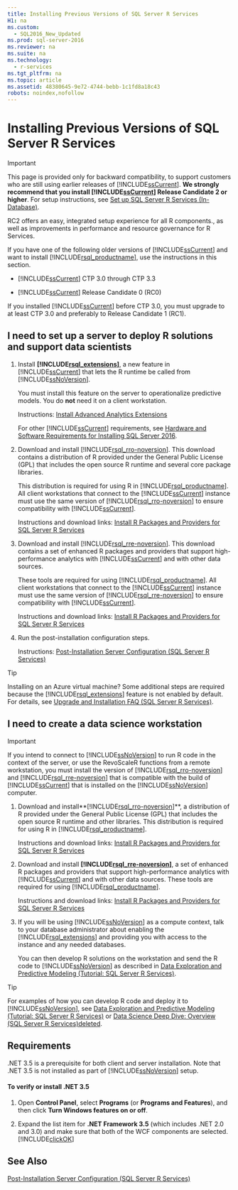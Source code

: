 ```yaml
---
title: Installing Previous Versions of SQL Server R Services
H1: na
ms.custom: 
  - SQL2016_New_Updated
ms.prod: sql-server-2016
ms.reviewer: na
ms.suite: na
ms.technology: 
  - r-services
ms.tgt_pltfrm: na
ms.topic: article
ms.assetid: 48380645-9e72-4744-bebb-1c1fd8a18c43
robots: noindex,nofollow
---
```

# Installing Previous Versions of SQL Server R Services
    
> [!IMPORTANT]  
>  This page is provided only for backward compatibility, to support customers who are still using earlier releases of [!INCLUDE[ssCurrent](../../Token/Other/ssCurrent_md.md)]. **We strongly recommend that you install [!INCLUDE[ssCurrent](../../Token/Other/ssCurrent_md.md)] Release Candidate 2 or higher**.   For setup instructions, see [Set up SQL Server R Services &#40;In-Database&#41;](../../Topics/TopicNameNotContainA/Set-up-SQL-Server-R-Services--In-Database-.md).  
>   
>  RC2 offers an easy, integrated setup experience for all R components., as well as improvements in performance and resource governance for R Services.  
  
 If you have one of the following older versions of [!INCLUDE[ssCurrent](../../Token/Other/ssCurrent_md.md)] and want to install [!INCLUDE[rsql_productname](../../Token/Other/rsql_productname_md.md)], use the instructions in this section.  
  
-   [!INCLUDE[ssCurrent](../../Token/Other/ssCurrent_md.md)] CTP 3.0 through CTP 3.3  
  
-   [!INCLUDE[ssCurrent](../../Token/Other/ssCurrent_md.md)] Release Candidate 0 \(RC0\)  
  
 If you installed [!INCLUDE[ssCurrent](../../Token/Other/ssCurrent_md.md)] before CTP 3.0, you must upgrade to at least CTP 3.0 and preferably to Release Candidate 1 \(RC1\).  
  
## I need to set up a server to deploy R solutions and support data scientists  
  
1.  Install **[!INCLUDE[rsql_extensions](../../Token/Other/rsql_extensions_md.md)]**, a new feature in [!INCLUDE[ssCurrent](../../Token/Other/ssCurrent_md.md)] that lets the R runtime be called from [!INCLUDE[ssNoVersion](../../Token/Other/ssNoVersion_md.md)].  
  
     You must install this feature on the server to operationalize predictive models. You do **not** need it on a client workstation.  
  
     Instructions: [Install Advanced Analytics Extensions](../../Topics/TopicNameNotContainA/Install-Advanced-Analytics-Extensions.md)  
  
     For other [!INCLUDE[ssCurrent](../../Token/Other/ssCurrent_md.md)] requirements, see [Hardware and Software Requirements for Installing SQL Server 2016](../../Topics/TopicNameNotContainA/Hardware-and-Software-Requirements-for-Installing-SQL-Server-2016.md).  
  
2.  Download and install [!INCLUDE[rsql_rro-noversion](../../Token/Other/rsql_rro-noversion_md.md)]. This download contains a distribution of R provided under the General Public License \(GPL\) that includes the open source R runtime and several core package libraries.  
  
     This distribution is required for using R in [!INCLUDE[rsql_productname](../../Token/Other/rsql_productname_md.md)]. All client workstations that connect to the [!INCLUDE[ssCurrent](../../Token/Other/ssCurrent_md.md)] instance must use the same version of [!INCLUDE[rsql_rro-noversion](../../Token/Other/rsql_rro-noversion_md.md)] to ensure compatibility with [!INCLUDE[ssCurrent](../../Token/Other/ssCurrent_md.md)].  
  
     Instructions and download links: [Install R Packages and Providers for SQL Server R Services](../../Topics/TopicNameNotContainA/Install-R-Packages-and-Providers-for-SQL-Server-R-Services.md)  
  
3.  Download and install [!INCLUDE[rsql_rre-noversion](../../Token/Other/rsql_rre-noversion_md.md)].  This download contains a set of enhanced R packages and providers that support high\-performance analytics with [!INCLUDE[ssCurrent](../../Token/Other/ssCurrent_md.md)] and with other data sources.  
  
     These tools are required for using [!INCLUDE[rsql_productname](../../Token/Other/rsql_productname_md.md)]. All client workstations that connect to the [!INCLUDE[ssCurrent](../../Token/Other/ssCurrent_md.md)] instance must use the same version of [!INCLUDE[rsql_rre-noversion](../../Token/Other/rsql_rre-noversion_md.md)] to ensure compatibility with [!INCLUDE[ssCurrent](../../Token/Other/ssCurrent_md.md)].  
  
     Instructions and download links: [Install R Packages and Providers for SQL Server R Services](../../Topics/TopicNameNotContainA/Install-R-Packages-and-Providers-for-SQL-Server-R-Services.md)  
  
4.  Run the post\-installation configuration steps.  
  
     Instructions: [Post-Installation Server Configuration &#40;SQL Server R Services&#41;](../../Topics/TopicNameNotContainA/Post-Installation-Server-Configuration--SQL-Server-R-Services-.md)  
  
> [!TIP]  
>  Installing on an Azure virtual machine? Some additional steps are required because the [!INCLUDE[rsql_extensions](../../Token/Other/rsql_extensions_md.md)] feature is not enabled by default. For details, see [Upgrade and Installation FAQ &#40;SQL Server R Services&#41;](../../Topics/TopicNameNotContainA/Upgrade-and-Installation-FAQ--SQL-Server-R-Services-.md).  
  
## I need to create a data science workstation  
  
> [!IMPORTANT]  
>  If you intend to connect to [!INCLUDE[ssNoVersion](../../Token/Other/ssNoVersion_md.md)] to run R code in the context of the server, or use the RevoScaleR functions from a remote workstation, you must install the version of [!INCLUDE[rsql_rro-noversion](../../Token/Other/rsql_rro-noversion_md.md)] and [!INCLUDE[rsql_rre-noversion](../../Token/Other/rsql_rre-noversion_md.md)] that is compatible with the build of [!INCLUDE[ssCurrent](../../Token/Other/ssCurrent_md.md)] that is installed on the [!INCLUDE[ssNoVersion](../../Token/Other/ssNoVersion_md.md)] computer.  
  
1.  Download and install**[!INCLUDE[rsql_rro-noversion](../../Token/Other/rsql_rro-noversion_md.md)]**, a distribution of R provided under the General Public License \(GPL\) that includes the open source R runtime and other libraries. This distribution is required for using R in [!INCLUDE[rsql_productname](../../Token/Other/rsql_productname_md.md)].  
  
     Instructions and download links: [Install R Packages and Providers for SQL Server R Services](../../Topics/TopicNameNotContainA/Install-R-Packages-and-Providers-for-SQL-Server-R-Services.md)  
  
2.  Download and install **[!INCLUDE[rsql_rre-noversion](../../Token/Other/rsql_rre-noversion_md.md)]**, a set of enhanced R packages and providers that support high\-performance analytics with [!INCLUDE[ssCurrent](../../Token/Other/ssCurrent_md.md)] and with other data sources. These tools are required for using [!INCLUDE[rsql_productname](../../Token/Other/rsql_productname_md.md)].  
  
     Instructions  and download links: [Install R Packages and Providers for SQL Server R Services](../../Topics/TopicNameNotContainA/Install-R-Packages-and-Providers-for-SQL-Server-R-Services.md)  
  
3.  If you will be using [!INCLUDE[ssNoVersion](../../Token/Other/ssNoVersion_md.md)] as a compute context,  talk to your database administrator about enabling the [!INCLUDE[rsql_extensions](../../Token/Other/rsql_extensions_md.md)] and providing you with access to the instance and any needed databases.  
  
     You can then develop R solutions on the workstation and send the R code to [!INCLUDE[ssNoVersion](../../Token/Other/ssNoVersion_md.md)] as described in [Data Exploration and Predictive Modeling &#40;Tutorial: SQL Server R Services&#41;](../Topic/Data%20Exploration%20and%20Predictive%20Modeling%20\(Tutorial:%20SQL%20Server%20R%20Services\).md).  
  
> [!TIP]  
>  For examples of how you can develop R code and deploy it to [!INCLUDE[ssNoVersion](../../Token/Other/ssNoVersion_md.md)], see [Data Exploration and Predictive Modeling &#40;Tutorial: SQL Server R Services&#41;](../Topic/Data%20Exploration%20and%20Predictive%20Modeling%20\(Tutorial:%20SQL%20Server%20R%20Services\).md) or [Data Science Deep Dive: Overview &#40;SQL Server R Services&#41;deleted](../Topic/Data%20Science%20Deep%20Dive:%20Overview%20\(SQL%20Server%20R%20Services\)deleted.md).  
  
##  <a name="bkmk_Requirements"></a> Requirements  
 .NET 3.5 is a prerequisite for both client and server installation.   Note that .NET 3.5  is not installed as part of [!INCLUDE[ssNoVersion](../../Token/Other/ssNoVersion_md.md)] setup.  
  
#### To verify or install .NET 3.5  
  
1.  Open **Control Panel**, select **Programs** \(or **Programs and Features**\), and then click **Turn Windows features on or off**.  
  
2.  Expand the list item for **.NET Framework 3.5** \(which includes .NET 2.0 and 3.0\) and make sure that both of the WCF components are selected. [!INCLUDE[clickOK](../../Token/Other/clickOK_md.md)]  
  
## See Also  
 [Post-Installation Server Configuration &#40;SQL Server R Services&#41;](../../Topics/TopicNameNotContainA/Post-Installation-Server-Configuration--SQL-Server-R-Services-.md)  
  
  